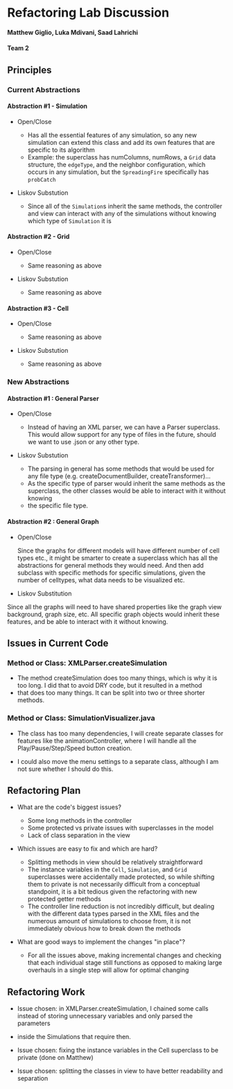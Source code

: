  # Refactoring Lab Discussion
#### Matthew Giglio, Luka Mdivani, Saad Lahrichi
#### Team 2


## Principles

### Current Abstractions

#### Abstraction #1 - Simulation
* Open/Close
  * Has all the essential features of any simulation, so any new simulation can extend this
  class and add its own features that are specific to its algorithm
  * Example: the superclass has numColumns, numRows, a `Grid` data structure, the `edgeType`,
  and the neighbor configuration, which occurs in any simulation, but the `SpreadingFire` 
  specifically has `probCatch`

* Liskov Substution
  * Since all of the `Simulation`s inherit the same methods, the controller and view can interact
  with any of the simulations without knowing which type of `Simulation` it is

#### Abstraction #2 - Grid
* Open/Close
  * Same reasoning as above

* Liskov Substution
  * Same reasoning as above

#### Abstraction #3 - Cell
* Open/Close
  * Same reasoning as above

* Liskov Substution
  * Same reasoning as above


### New Abstractions

#### Abstraction #1 : General Parser
* Open/Close
  * Instead of having an XML parser, we can have a Parser superclass. This would allow support for any type
    of files in the future, should we want to use .json or any other type.

* Liskov Substution
    * The parsing in general has some methods that would be used for any file type (e.g. createDocumentBuilder, createTransformer)...
    * As the specific type of parser would inherit the same methods as the superclass, the other classes would be able to interact with it without knowing  
    * the specific file type.

#### Abstraction #2 : General Graph
* Open/Close

  Since the graphs for different models will have different number of cell types etc., it might be 
smarter to create a superclass which has all the abstractions for general methods they would need.
And then add subclass with specific methods for specific simulations, given the number of celltypes,
what data needs to be visualized etc.

* Liskov Substitution

Since all the graphs will need to have shared properties like the graph view background, graph size,
etc. All specific graph objects would inherit these features, and be able to interact with it without knowing.

## Issues in Current Code

### Method or Class: XMLParser.createSimulation 
* The method createSimulation does too many things, which is why it is too long. I did that to avoid DRY code, but it resulted in a method
* that does too many things. It can be split into two or three shorter methods.


### Method or Class: SimulationVisualizer.java

* The class has too many dependencies, I will create separate classes for features like the animationController,
where I will handle all the Play/Pause/Step/Speed button creation.

* I could also move the menu settings to a separate class, although I am not sure whether I should do this.



## Refactoring Plan

* What are the code's biggest issues?
  * Some long methods in the controller
  * Some protected vs private issues with superclasses in the model
  * Lack of class separation in the view

* Which issues are easy to fix and which are hard?
  * Splitting methods in view should be relatively straightforward
  * The instance variables in the `Cell`, `Simulation`, and `Grid` superclasses were accidentally
  made protected, so while shifting them to private is not necessarily difficult from a conceptual
  standpoint, it is a bit tedious given the refactoring with new protected getter methods
  * The controller line reduction is not incredibly difficult, but dealing with the different data
  types parsed in the XML files and the numerous amount of simulations to choose from, it is not
  immediately obvious how to break down the methods

* What are good ways to implement the changes "in place"?
  * For all the issues above, making incremental changes and checking that each individual stage
  still functions as opposed to making large overhauls in a single step will allow for optimal 
  changing



## Refactoring Work

* Issue chosen: in XMLParser.createSimulation, I chained some calls instead of storing unnecessary variables and only parsed the parameters 
* inside the Simulations that require then.


* Issue chosen: fixing the instance variables in the Cell superclass to be private (done on Matthew)


* Issue chosen: splitting the classes in view to have better readability and separation